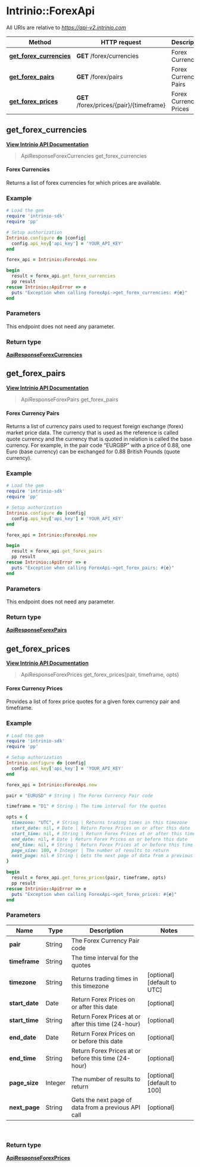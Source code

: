 # Intrinio::ForexApi

All URIs are relative to *https://api-v2.intrinio.com*

Method | HTTP request | Description
------------- | ------------- | -------------
[**get_forex_currencies**](ForexApi.md#get_forex_currencies) | **GET** /forex/currencies | Forex Currencies
[**get_forex_pairs**](ForexApi.md#get_forex_pairs) | **GET** /forex/pairs | Forex Currency Pairs
[**get_forex_prices**](ForexApi.md#get_forex_prices) | **GET** /forex/prices/{pair}/{timeframe} | Forex Currency Prices



[//]: # (START_OPERATION)

[//]: # (CLASS:Intrinio::ForexApi)

[//]: # (METHOD:get_forex_currencies)

[//]: # (RETURN_TYPE:Intrinio::ApiResponseForexCurrencies)

[//]: # (RETURN_TYPE_KIND:object)

[//]: # (RETURN_TYPE_DOC:ApiResponseForexCurrencies.md)

[//]: # (OPERATION:get_forex_currencies_v2)

[//]: # (ENDPOINT:/forex/currencies)

[//]: # (DOCUMENT_LINK:ForexApi.md#get_forex_currencies)

## **get_forex_currencies**

[**View Intrinio API Documentation**](https://docs.intrinio.com/documentation/ruby/get_forex_currencies_v2)

[//]: # (START_OVERVIEW)

> ApiResponseForexCurrencies get_forex_currencies

#### Forex Currencies


Returns a list of forex currencies for which prices are available.

[//]: # (END_OVERVIEW)

### Example

[//]: # (START_CODE_EXAMPLE)

```ruby
# Load the gem
require 'intrinio-sdk'
require 'pp'

# Setup authorization
Intrinio.configure do |config|
  config.api_key['api_key'] = 'YOUR_API_KEY'
end

forex_api = Intrinio::ForexApi.new

begin
  result = forex_api.get_forex_currencies
  pp result
rescue Intrinio::ApiError => e
  puts "Exception when calling ForexApi->get_forex_currencies: #{e}"
end
```

[//]: # (END_CODE_EXAMPLE)

[//]: # (START_DEFINITION)

### Parameters

[//]: # (START_PARAMETERS)

This endpoint does not need any parameter.
<br/>

[//]: # (END_PARAMETERS)

### Return type

[**ApiResponseForexCurrencies**](ApiResponseForexCurrencies.md)

[//]: # (END_OPERATION)


[//]: # (START_OPERATION)

[//]: # (CLASS:Intrinio::ForexApi)

[//]: # (METHOD:get_forex_pairs)

[//]: # (RETURN_TYPE:Intrinio::ApiResponseForexPairs)

[//]: # (RETURN_TYPE_KIND:object)

[//]: # (RETURN_TYPE_DOC:ApiResponseForexPairs.md)

[//]: # (OPERATION:get_forex_pairs_v2)

[//]: # (ENDPOINT:/forex/pairs)

[//]: # (DOCUMENT_LINK:ForexApi.md#get_forex_pairs)

## **get_forex_pairs**

[**View Intrinio API Documentation**](https://docs.intrinio.com/documentation/ruby/get_forex_pairs_v2)

[//]: # (START_OVERVIEW)

> ApiResponseForexPairs get_forex_pairs

#### Forex Currency Pairs


Returns a list of currency pairs used to request foreign exchange (forex) market price data. The currency that is used as the reference is called quote currency and the currency that is quoted in relation is called the base currency. For example, in the pair code “EURGBP” with a price of 0.88, one Euro (base currency) can be exchanged for 0.88 British Pounds (quote currency).

[//]: # (END_OVERVIEW)

### Example

[//]: # (START_CODE_EXAMPLE)

```ruby
# Load the gem
require 'intrinio-sdk'
require 'pp'

# Setup authorization
Intrinio.configure do |config|
  config.api_key['api_key'] = 'YOUR_API_KEY'
end

forex_api = Intrinio::ForexApi.new

begin
  result = forex_api.get_forex_pairs
  pp result
rescue Intrinio::ApiError => e
  puts "Exception when calling ForexApi->get_forex_pairs: #{e}"
end
```

[//]: # (END_CODE_EXAMPLE)

[//]: # (START_DEFINITION)

### Parameters

[//]: # (START_PARAMETERS)

This endpoint does not need any parameter.
<br/>

[//]: # (END_PARAMETERS)

### Return type

[**ApiResponseForexPairs**](ApiResponseForexPairs.md)

[//]: # (END_OPERATION)


[//]: # (START_OPERATION)

[//]: # (CLASS:Intrinio::ForexApi)

[//]: # (METHOD:get_forex_prices)

[//]: # (RETURN_TYPE:Intrinio::ApiResponseForexPrices)

[//]: # (RETURN_TYPE_KIND:object)

[//]: # (RETURN_TYPE_DOC:ApiResponseForexPrices.md)

[//]: # (OPERATION:get_forex_prices_v2)

[//]: # (ENDPOINT:/forex/prices/{pair}/{timeframe})

[//]: # (DOCUMENT_LINK:ForexApi.md#get_forex_prices)

## **get_forex_prices**

[**View Intrinio API Documentation**](https://docs.intrinio.com/documentation/ruby/get_forex_prices_v2)

[//]: # (START_OVERVIEW)

> ApiResponseForexPrices get_forex_prices(pair, timeframe, opts)

#### Forex Currency Prices


Provides a list of forex price quotes for a given forex currency pair and timeframe.

[//]: # (END_OVERVIEW)

### Example

[//]: # (START_CODE_EXAMPLE)

```ruby
# Load the gem
require 'intrinio-sdk'
require 'pp'

# Setup authorization
Intrinio.configure do |config|
  config.api_key['api_key'] = 'YOUR_API_KEY'
end

forex_api = Intrinio::ForexApi.new

pair = "EURUSD" # String | The Forex Currency Pair code

timeframe = "D1" # String | The time interval for the quotes

opts = { 
  timezone: "UTC", # String | Returns trading times in this timezone
  start_date: nil, # Date | Return Forex Prices on or after this date
  start_time: nil, # String | Return Forex Prices at or after this time (24-hour)
  end_date: nil, # Date | Return Forex Prices on or before this date
  end_time: nil, # String | Return Forex Prices at or before this time (24-hour)
  page_size: 100, # Integer | The number of results to return
  next_page: nil # String | Gets the next page of data from a previous API call
}

begin
  result = forex_api.get_forex_prices(pair, timeframe, opts)
  pp result
rescue Intrinio::ApiError => e
  puts "Exception when calling ForexApi->get_forex_prices: #{e}"
end
```

[//]: # (END_CODE_EXAMPLE)

[//]: # (START_DEFINITION)

### Parameters

[//]: # (START_PARAMETERS)


Name | Type | Description  | Notes
------------- | ------------- | ------------- | -------------
 **pair** | String| The Forex Currency Pair code |  &nbsp;
 **timeframe** | String| The time interval for the quotes |  &nbsp;
 **timezone** | String| Returns trading times in this timezone | [optional] [default to UTC] &nbsp;
 **start_date** | Date| Return Forex Prices on or after this date | [optional]  &nbsp;
 **start_time** | String| Return Forex Prices at or after this time (24-hour) | [optional]  &nbsp;
 **end_date** | Date| Return Forex Prices on or before this date | [optional]  &nbsp;
 **end_time** | String| Return Forex Prices at or before this time (24-hour) | [optional]  &nbsp;
 **page_size** | Integer| The number of results to return | [optional] [default to 100] &nbsp;
 **next_page** | String| Gets the next page of data from a previous API call | [optional]  &nbsp;
<br/>

[//]: # (END_PARAMETERS)

### Return type

[**ApiResponseForexPrices**](ApiResponseForexPrices.md)

[//]: # (END_OPERATION)

